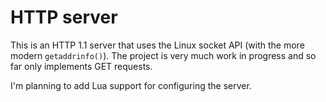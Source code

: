 # HTTP server

This is an HTTP 1.1 server that uses the Linux socket API (with the more modern
`getaddrinfo()`). The project is very much work in progress and so far only
implements GET requests. 

I'm planning to add Lua support for configuring the server.
